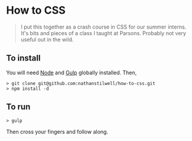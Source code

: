 # How to CSS

> I put this together as a crash course in CSS for our summer interns. It's bits and pieces of a class I taught at Parsons. Probably not very useful out in the wild.

## To install

You will need [Node](https://nodejs.org/) and [Gulp](http://gulpjs.com/) globally installed. Then,

    > git clone git@github.com:nathanstilwell/how-to-css.git
    > npm install -d


## To run

    > gulp

Then cross your fingers and follow along.
